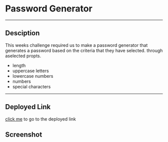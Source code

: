 # Password Generator 
- - - -

## Desciption

This weeks challenge required us to make a password generator that generates a password based on the criteria that they have selected. through aselected propts.

* length
* uppercase letters
* lowercase numbers
* numbers
* special characters 

- - - - 
## Deployed Link

[click me](https://tuminski.github.io/Password-Generator/) to go to the deployed link

## Screenshot